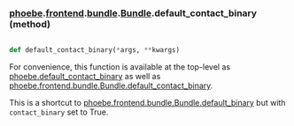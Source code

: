 ### [phoebe](phoebe.md).[frontend](phoebe.frontend.md).[bundle](phoebe.frontend.bundle.md).[Bundle](phoebe.frontend.bundle.Bundle.md).default_contact_binary (method)


```py

def default_contact_binary(*args, **kwargs)

```



For convenience, this function is available at the top-level as
[phoebe.default_contact_binary](phoebe.default_contact_binary.md) as well as
[phoebe.frontend.bundle.Bundle.default_contact_binary](phoebe.frontend.bundle.Bundle.default_contact_binary.md).

This is a shortcut to [phoebe.frontend.bundle.Bundle.default_binary](phoebe.frontend.bundle.Bundle.default_binary.md)
but with `contact_binary` set to True.


